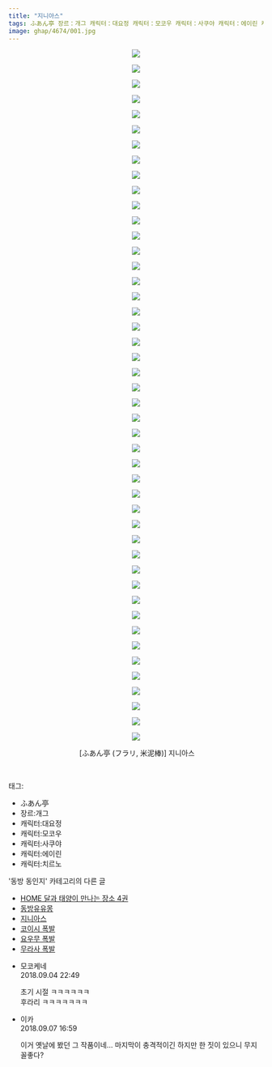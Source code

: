 ```yaml
---
title: "지니아스"
tags: ふあん亭 장르：개그 캐릭터：대요정 캐릭터：모코우 캐릭터：사쿠야 캐릭터：에이린 캐릭터：치르노 フラリ 米泥棒 동방_동인지
image: ghap/4674/001.jpg
---
```

<div class="article">
<p style="text-align: center; clear: none; float: none;"><img src="{{ site.nasurl }}/ghap/4674/001.jpg"/></p>
<p style="text-align: center; clear: none; float: none;"><img src="{{ site.nasurl }}/ghap/4674/002.jpg"/></p>
<p style="text-align: center; clear: none; float: none;"><img src="{{ site.nasurl }}/ghap/4674/003.jpg"/></p>
<p style="text-align: center; clear: none; float: none;"><img src="{{ site.nasurl }}/ghap/4674/004.jpg"/></p>
<p style="text-align: center; clear: none; float: none;"><img src="{{ site.nasurl }}/ghap/4674/005.jpg"/></p>
<p style="text-align: center; clear: none; float: none;"><img src="{{ site.nasurl }}/ghap/4674/006.jpg"/></p>
<p style="text-align: center; clear: none; float: none;"><img src="{{ site.nasurl }}/ghap/4674/007.jpg"/></p>
<p style="text-align: center; clear: none; float: none;"><img src="{{ site.nasurl }}/ghap/4674/008.jpg"/></p>
<p style="text-align: center; clear: none; float: none;"><img src="{{ site.nasurl }}/ghap/4674/009.jpg"/></p>
<p style="text-align: center; clear: none; float: none;"><img src="{{ site.nasurl }}/ghap/4674/010.jpg"/></p>
<p style="text-align: center; clear: none; float: none;"><img src="{{ site.nasurl }}/ghap/4674/011.jpg"/></p>
<p style="text-align: center; clear: none; float: none;"><img src="{{ site.nasurl }}/ghap/4674/012.jpg"/></p>
<p style="text-align: center; clear: none; float: none;"><img src="{{ site.nasurl }}/ghap/4674/013.jpg"/></p>
<p style="text-align: center; clear: none; float: none;"><img src="{{ site.nasurl }}/ghap/4674/014.jpg"/></p>
<p style="text-align: center; clear: none; float: none;"><img src="{{ site.nasurl }}/ghap/4674/015.jpg"/></p>
<p style="text-align: center; clear: none; float: none;"><img src="{{ site.nasurl }}/ghap/4674/016.jpg"/></p>
<p style="text-align: center; clear: none; float: none;"><img src="{{ site.nasurl }}/ghap/4674/017.jpg"/></p>
<p style="text-align: center; clear: none; float: none;"><img src="{{ site.nasurl }}/ghap/4674/018.jpg"/></p>
<p style="text-align: center; clear: none; float: none;"><img src="{{ site.nasurl }}/ghap/4674/019.jpg"/></p>
<p style="text-align: center; clear: none; float: none;"><img src="{{ site.nasurl }}/ghap/4674/020.jpg"/></p>
<p style="text-align: center; clear: none; float: none;"><img src="{{ site.nasurl }}/ghap/4674/021.jpg"/></p>
<p style="text-align: center; clear: none; float: none;"><img src="{{ site.nasurl }}/ghap/4674/022.jpg"/></p>
<p style="text-align: center; clear: none; float: none;"><img src="{{ site.nasurl }}/ghap/4674/023.jpg"/></p>
<p style="text-align: center; clear: none; float: none;"><img src="{{ site.nasurl }}/ghap/4674/024.jpg"/></p>
<p style="text-align: center; clear: none; float: none;"><img src="{{ site.nasurl }}/ghap/4674/025.jpg"/></p>
<p style="text-align: center; clear: none; float: none;"><img src="{{ site.nasurl }}/ghap/4674/026.jpg"/></p>
<p style="text-align: center; clear: none; float: none;"><img src="{{ site.nasurl }}/ghap/4674/027.jpg"/></p>
<p style="text-align: center; clear: none; float: none;"><img src="{{ site.nasurl }}/ghap/4674/028.jpg"/></p>
<p style="text-align: center; clear: none; float: none;"><img src="{{ site.nasurl }}/ghap/4674/029.jpg"/></p>
<p style="text-align: center; clear: none; float: none;"><img src="{{ site.nasurl }}/ghap/4674/030.jpg"/></p>
<p style="text-align: center; clear: none; float: none;"><img src="{{ site.nasurl }}/ghap/4674/031.jpg"/></p>
<p style="text-align: center; clear: none; float: none;"><img src="{{ site.nasurl }}/ghap/4674/032.jpg"/></p>
<p style="text-align: center; clear: none; float: none;"><img src="{{ site.nasurl }}/ghap/4674/033.jpg"/></p>
<p style="text-align: center; clear: none; float: none;"><img src="{{ site.nasurl }}/ghap/4674/034.jpg"/></p>
<p style="text-align: center; clear: none; float: none;"><img src="{{ site.nasurl }}/ghap/4674/035.jpg"/></p>
<p style="text-align: center; clear: none; float: none;"><img src="{{ site.nasurl }}/ghap/4674/036.jpg"/></p>
<p style="text-align: center; clear: none; float: none;"><img src="{{ site.nasurl }}/ghap/4674/037.jpg"/></p>
<p style="text-align: center; clear: none; float: none;"><img src="{{ site.nasurl }}/ghap/4674/038.jpg"/></p>
<p style="text-align: center; clear: none; float: none;"><img src="{{ site.nasurl }}/ghap/4674/039.jpg"/></p>
<p style="text-align: center; clear: none; float: none;"><img src="{{ site.nasurl }}/ghap/4674/040.jpg"/></p>
<p style="text-align: center; clear: none; float: none;"><img src="{{ site.nasurl }}/ghap/4674/041.jpg"/></p>
<p style="text-align: center; clear: none; float: none;"><img src="{{ site.nasurl }}/ghap/4674/042.jpg"/></p>
<p style="text-align: center; clear: none; float: none;"><img src="{{ site.nasurl }}/ghap/4674/043.jpg"/></p>
<p style="text-align: center; clear: none; float: none;"><img src="{{ site.nasurl }}/ghap/4674/044.jpg"/></p>
<p style="text-align: center; clear: none; float: none;"><img src="{{ site.nasurl }}/ghap/4674/045.jpg"/></p>
<p style="text-align: center; clear: none; float: none;"><img src="{{ site.nasurl }}/ghap/4674/046.jpg"/></p>
<p style="text-align: center; clear: none; float: none;"> [ふあん亭 (フラリ, 米泥棒)] 지니아스</p>
<p><br/></p>
</div><div class="tagTrail">
<p>태그: </p>
<ul>
<li>ふあん亭</li>
<li>장르:개그</li>
<li>캐릭터:대요정</li>
<li>캐릭터:모코우</li>
<li>캐릭터:사쿠야</li>
<li>캐릭터:에이린</li>
<li>캐릭터:치르노</li>
</ul>
</div><div class="another">
<p>'동방 동인지' 카테고리의 다른 글</p>
<ul>
<li><a href="/2018-09-05-ghap_4680">HOME 달과 태양이 만나는 장소 4권</a></li>
<li><a href="/2018-09-03-ghap_4675">동방유유몽</a></li>
<li><a href="/2018-09-03-ghap_4674">지니아스</a></li>
<li><a href="/2018-09-03-ghap_4673">코이시 폭발</a></li>
<li><a href="/2018-09-03-ghap_4672">요우무 폭발</a></li>
<li><a href="/2018-09-03-ghap_4671">무라사 폭발</a></li>
</ul>
</div><div class="cb_module cb_fluid">
<div class="cb_wrt cb_profile">
<div class="comment">
<ul>
<li class="cb_thumb_off" id="comment15326153">
<div class="cb_comment_area">
<div class="cb_info_area">
<div class="cb_section">
<span class="cb_nick_name">모코케네</span>
</div>
<div class="cb_section">
<span class="cb_date">2018.09.04 22:49 </span>
</div>
</div>
<div class="cb_dsc_comment">
<p class="cb_dsc">
											초기 시절 ㅋㅋㅋㅋㅋㅋ<br/>
후라리 ㅋㅋㅋㅋㅋㅋㅋ<br/>
</p>
</div>
</div></li>
<li class="cb_thumb_off" id="comment15327777">
<div class="cb_comment_area">
<div class="cb_info_area">
<div class="cb_section">
<span class="cb_nick_name">이카</span>
</div>
<div class="cb_section">
<span class="cb_date">2018.09.07 16:59 </span>
</div>
</div>
<div class="cb_dsc_comment">
<p class="cb_dsc">
											이거 옛날에 봤던 그 작품이네... 마지막이 충격적이긴 하지만 한 짓이 있으니 무지 꼴좋다?
										</p>
</div>
</div></li>
</ul>
</div>
</div><!-- commentList close -->
</div>